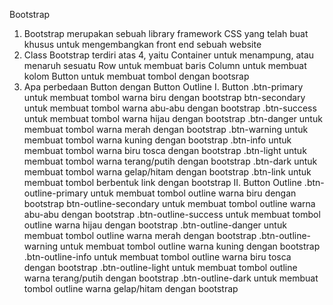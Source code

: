 Bootstrap

1. Bootstrap merupakan sebuah library framework CSS yang telah buat khusus untuk mengembangkan front end sebuah website
2.  Class Bootstrap  terdiri atas  4, yaitu
    Container untuk menampung, atau menaruh sesuatu
    Row untuk membuat baris
    Column untuk membuat kolom
    Button untuk membuat tombol dengan bootsrap 
3.  Apa perbedaan Button dengan Button Outline
    I. Button
    .btn-primary untuk membuat tombol warna biru dengan bootstrap
    btn-secondary untuk membuat tombol warna abu-abu dengan bootstrap
    .btn-success untuk membuat tombol warna hijau dengan bootstrap
    .btn-danger untuk membuat tombol warna merah dengan bootstrap
    .btn-warning untuk membuat tombol warna kuning dengan bootstrap
    .btn-info untuk membuat tombol warna biru tosca dengan bootstrap
    .btn-light untuk membuat tombol warna terang/putih dengan bootstrap
    .btn-dark untuk membuat tombol warna gelap/hitam dengan bootstrap
    .btn-link untuk membuat tombol berbentuk link dengan bootstrap
    II. Button Outline
    .btn-outline-primary untuk membuat tombol outline warna biru dengan bootstrap
    btn-outline-secondary untuk membuat tombol outline warna abu-abu dengan bootstrap
    .btn-outline-success untuk membuat tombol outline warna hijau dengan bootstrap
    .btn-outline-danger untuk membuat tombol outline warna merah dengan bootstrap
    .btn-outline-warning untuk membuat tombol outline warna kuning dengan bootstrap
    .btn-outline-info untuk membuat tombol outline warna biru tosca dengan bootstrap
    .btn-outline-light untuk membuat tombol outline warna terang/putih dengan bootstrap
    .btn-outline-dark untuk membuat tombol outline warna gelap/hitam dengan bootstrap
